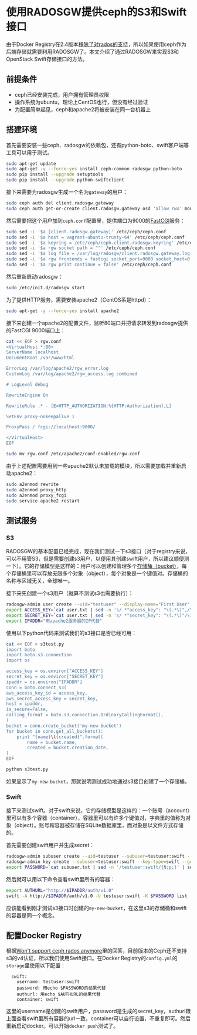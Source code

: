 # 使用RADOSGW提供ceph的S3和Swift接口
由于Docker Registry在2.4版本[移除了对rados的支持](https://github.com/docker/distribution/commit/5967d333425a8dd5d36c5bb456098839654d38af)，所以如果使用ceph作为后端存储就需要利用RADOSGW了。本文介绍了通过RADOSGW来实现S3和OpenStack Swift存储接口的方法。

## 前提条件

- ceph已经安装完成，用户拥有管理员权限
- 操作系统为ubuntu，理论上CentOS也行，但没有经过验证
- 为配置简单起见，ceph和apache2将被安装在同一台机器上

## 搭建环境
首先需要安装一些ceph、radosgw的依赖包，还有python-boto、swift客户端等工具可以用于测试。
```sh
sudo apt-get update
sudo apt-get -y --force-yes install ceph-common radosgw python-boto
sudo pip install --upgrade setuptools
sudo pip install --upgrade python-swiftclient
```

接下来需要为radosgw生成一个名为`gateway`的用户：
```sh
sudo ceph auth del client.radosgw.gateway
sudo ceph auth get-or-create client.radosgw.gateway osd 'allow rwx' mon 'allow rwx' -o /etc/ceph/ceph.client.radosgw.keyring
```

然后需要把这个用户加到`ceph.conf`配置里，提供端口为9000的[FastCGI](https://en.wikipedia.org/wiki/FastCGI)服务：
```sh
sudo sed -i '$a [client.radosgw.gateway]' /etc/ceph/ceph.conf
sudo sed -i '$a host = vagrant-ubuntu-trusty-64' /etc/ceph/ceph.conf
sudo sed -i '$a keyring = /etc/ceph/ceph.client.radosgw.keyring' /etc/ceph/ceph.conf
sudo sed -i '$a rgw socket path = ""' /etc/ceph/ceph.conf
sudo sed -i '$a log file = /var/log/radosgw/client.radosgw.gateway.log' /etc/ceph/ceph.conf
sudo sed -i '$a rgw frontends = fastcgi socket_port=9000 socket_host=0.0.0.0' /etc/ceph/ceph.conf
sudo sed -i '$a rgw print continue = false' /etc/ceph/ceph.conf
```

然后重新启动radosgw：
```sh
sudo /etc/init.d/radosgw start
```

为了提供HTTP服务，需要安装apache2（CentOS系是httpd）：
```sh
sudo apt-get -y --force-yes install apache2
```

接下来创建一个apache2的配置文件，监听80端口并把请求转发到radosgw提供的FastCGI 9000端口上：
```sh
cat << EOF > rgw.conf
<VirtualHost *:80>
ServerName localhost
DocumentRoot /var/www/html

ErrorLog /var/log/apache2/rgw_error.log
CustomLog /var/log/apache2/rgw_access.log combined

# LogLevel debug

RewriteEngine On

RewriteRule .* - [E=HTTP_AUTHORIZATION:%{HTTP:Authorization},L]

SetEnv proxy-nokeepalive 1

ProxyPass / fcgi://localhost:9000/

</VirtualHost>
EOF

sudo mv rgw.conf /etc/apache2/conf-enabled/rgw.conf
```

由于上述配置需要用到一些apache2默认未加载的模块，所以需要加载并重新启动apache2：
```sh
sudo a2enmod rewrite
sudo a2enmod proxy_http
sudo a2enmod proxy_fcgi
sudo service apache2 restart
```

## 测试服务
### S3
RADOSGW的基本配置已经完成，现在我们测试一下s3接口（对于registry来说，可以不用管S3，但是需要创建s3用户，以便用其创建swift用户，所以建议顺便测一下）。它的存储模型是这样的：用户可以创建和管理多个[存储桶（bucket）](http://docs.aws.amazon.com/zh_cn/AmazonS3/latest/dev/UsingBucket.html)，每个存储桶里可以存放无限多个对象（object），每个对象是一个键值对。存储桶的名称与区域无关，全球唯一。

接下来先创建一个s3用户（就算不测试s3也需要执行）：
```sh
radosgw-admin user create --uid="testuser" --display-name="First User" | tee user.txt
export ACCESS_KEY=`cat user.txt | sed -n 's/ *"access_key": "\(.*\)",/\1/p'`
export SECRET_KEY=`cat user.txt | sed -n 's/ *"secret_key": "\(.*\)"/\1/p'`
export IPADDR="用apache2服务器的IP代替"
```

使用以下python代码来测试我们的s3接口是否已经可用：
```sh
cat << EOF > s3test.py
import boto
import boto.s3.connection
import os

access_key = os.environ["ACCESS_KEY"]
secret_key = os.environ["SECRET_KEY"]
ipaddr = os.environ["IPADDR"]
conn = boto.connect_s3(
aws_access_key_id = access_key,
aws_secret_access_key = secret_key,
host = ipaddr,
is_secure=False,
calling_format = boto.s3.connection.OrdinaryCallingFormat(),
)
bucket = conn.create_bucket('my-new-bucket')
for bucket in conn.get_all_buckets():
    print "{name}\t{created}".format(
        name = bucket.name,
        created = bucket.creation_date,
)
EOF

python s3test.py
```

如果显示了`my-new-bucket`，那就说明测试成功地通过s3接口创建了一个存储桶。

### Swift
接下来测试swift。对于swift来说，它的存储模型是这样的：一个账号（account）里可以有多个容器（container），容器里可以有许多个键值对，字典里的值称为对象（object）。账号和容器被存储在SQLite数据库里，而对象是以文件方式存储的。

首先需要创建swift用户并生成secret：
```sh
radosgw-admin subuser create --uid=testuser --subuser=testuser:swift --access=full
radosgw-admin key create --subuser=testuser:swift --key-type=swift --gen-secret | tee subuser.txt
export PASSWORD=`cat subuser.txt | sed -n '/testuser:swift/{N;p;}' | sed -n 's/ *"secret_key": "\(.*\)"/\1/p'`
```

然后就可以用以下命令查看swift里所有的容器：
```sh
export AUTHURL="http://$IPADDR/auth/v1.0"
swift -A http://$IPADDR/auth/v1.0 -U testuser:swift -K $PASSWORD list
```

应该能看到刚才测试s3接口时创建的`my-new-bucket`，在这里s3的存储桶和swift的容器是同一个概念。

## 配置Docker Registry
根据[Won't support ceph rados anymore](https://github.com/docker/distribution/issues/1541)里的回答，目前版本的Ceph还不支持s3的v4认证，所以我们使用Swift接口。在Docker Registry的`config.yml`的`storage`里使用以下配置：
```
  swift:
    username: testuser:swift
    password: 用echo $PASSWORD的结果代替
    authurl: 用echo $AUTHURL的结果代替
    container: swift
```

这里的username是创建的swift用户，password是生成的secret_key，authurl跟上面查看swift里所有容器的url一致，container可以自行设置，不重复即可。然后重新启动docker。可以开始`docker push`测试了。
